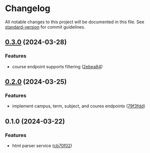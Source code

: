 # Changelog

All notable changes to this project will be documented in this file. See [standard-version](https://github.com/conventional-changelog/standard-version) for commit guidelines.

## [0.3.0](https://github.com/dlg1206/rainbows-api/compare/v0.2.0...v0.3.0) (2024-03-28)


### Features

* course endpoint supports filtering ([2ebea84](https://github.com/dlg1206/rainbows-api/commit/2ebea84a49281b0f441b3d3345b8771455021c00))

## [0.2.0](https://github.com/dlg1206/rainbows-api/compare/v0.1.0...v0.2.0) (2024-03-25)


### Features

* implement campus, term, subject, and coures endpoints ([79f3fdd](https://github.com/dlg1206/rainbows-api/commit/79f3fdd4d6550d92346eb757a4ae02b11905bfed))

## 0.1.0 (2024-03-22)


### Features

* html parser service ([cb70f02](https://github.com/dlg1206/rainbows-api/commit/cb70f02447ed7ceea734b28463cc3bc995441c1d))

